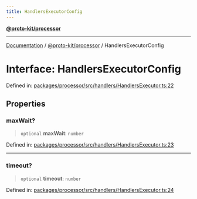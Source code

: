 ```yaml
---
title: HandlersExecutorConfig
---
```


[**@proto-kit/processor**](../README.md)

***

[Documentation](../../../README.md) / [@proto-kit/processor](../README.md) / HandlersExecutorConfig

# Interface: HandlersExecutorConfig

Defined in: [packages/processor/src/handlers/HandlersExecutor.ts:22](https://github.com/proto-kit/framework/blob/28efa802e3737fc3b77339148b307ef7246f3ef1/packages/processor/src/handlers/HandlersExecutor.ts#L22)

## Properties

### maxWait?

> `optional` **maxWait**: `number`

Defined in: [packages/processor/src/handlers/HandlersExecutor.ts:23](https://github.com/proto-kit/framework/blob/28efa802e3737fc3b77339148b307ef7246f3ef1/packages/processor/src/handlers/HandlersExecutor.ts#L23)

***

### timeout?

> `optional` **timeout**: `number`

Defined in: [packages/processor/src/handlers/HandlersExecutor.ts:24](https://github.com/proto-kit/framework/blob/28efa802e3737fc3b77339148b307ef7246f3ef1/packages/processor/src/handlers/HandlersExecutor.ts#L24)

